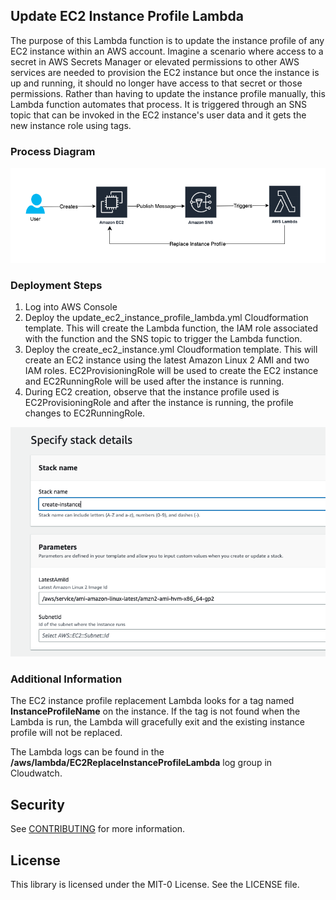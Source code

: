 ## Update EC2 Instance Profile Lambda

The purpose of this Lambda function is to update the instance profile of any EC2 instance within an AWS account.  Imagine a scenario where access to a secret in AWS Secrets Manager or elevated permissions to other AWS services are needed to provision the EC2 instance but once the instance is up and running, it should no longer have access to that secret or those permissions.  Rather than having to update the instance profile manually, this Lambda function automates that process.  It is triggered through an SNS topic that can be invoked in the EC2 instance's user data and it gets the new instance role using tags.

### Process Diagram

![Process Diagram](images/diagram.png "Process")

### Deployment Steps

1. Log into AWS Console 
2. Deploy the update_ec2_instance_profile_lambda.yml Cloudformation template.  This will create the Lambda function, the IAM role associated with the function and the SNS topic to trigger the Lambda function.
3. Deploy the create_ec2_instance.yml Cloudformation template.  This will create an EC2 instance using the latest Amazon Linux 2 AMI and two IAM roles.  EC2ProvisioningRole will be used to create the EC2 instance and EC2RunningRole will be used after the instance is running. 
4. During EC2 creation, observe that the instance profile used is EC2ProvisioningRole and after the instance is running, the profile changes to EC2RunningRole.

![EC2 Cloudformation parameters](images/create-ec2-instance.png "Template Parameters")

### Additional Information

The EC2 instance profile replacement Lambda looks for a tag named **InstanceProfileName** on the instance.  If the tag is not found when the Lambda is run, the Lambda will gracefully exit and the existing instance profile will not be replaced.

The Lambda logs can be found in the **/aws/lambda/EC2ReplaceInstanceProfileLambda** log group in Cloudwatch.

## Security

See [CONTRIBUTING](CONTRIBUTING.md#security-issue-notifications) for more information.

## License

This library is licensed under the MIT-0 License. See the LICENSE file.